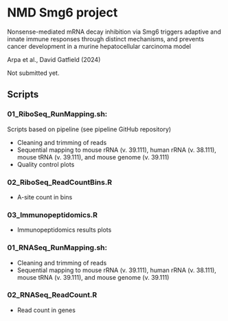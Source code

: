 # NMD Smg6 project
Nonsense-mediated mRNA decay inhibition via Smg6 triggers adaptive and innate immune responses through distinct mechanisms, and prevents cancer development in a murine hepatocellular carcinoma model 

Arpa et al., David Gatfield (2024)

Not submitted yet.

## Scripts

### 01_RiboSeq_RunMapping.sh: ###
Scripts based on pipeline (see pipeline GitHub repository)
* Cleaning and trimming of reads
* Sequential mapping to mouse rRNA (v. 39.111), human rRNA (v. 38.111), mouse tRNA (v. 39.111), and mouse genome (v. 39.111)
* Quality control plots


### 02_RiboSeq_ReadCountBins.R ###
* A-site count in bins


### 03_Immunopeptidomics.R ###
* Immunopeptidomics results plots


### 01_RNASeq_RunMapping.sh: ###
* Cleaning and trimming of reads
* Sequential mapping to mouse rRNA (v. 39.111), human rRNA (v. 38.111), mouse tRNA (v. 39.111), and mouse genome (v. 39.111)


### 02_RNASeq_ReadCount.R ###
* Read count in genes



